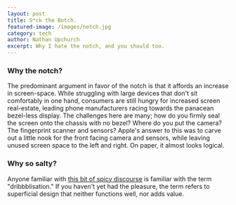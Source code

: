 ```yaml
---
layout: post
title: S*ck the Botch.
featured-image: /images/notch.jpg
category: tech
author: Nathan Upchurch
excerpt: Why I hate the notch, and you should too.
---
```

### Why the notch?
The predominant argument in favor of the notch is that it affords an increase in screen-space. While struggling with large devices that don't sit comfortably in one hand, consumers are still hungry for increased screen real-estate, leading phone manufacturers racing towards the panacean bezel-less display. The challenges here are many; how do you firmly seal the screen onto the chassis with no bezel? Where do you put the camera? The fingerprint scanner and sensors? Apple's answer to this was to carve out a little nook for the front facing camera and sensors, while leaving unused screen space to the left and right. On paper, it almost looks logical.

### Why so salty?
Anyone familiar with [this bit of spicy discourse](https://blog.intercom.com/the-dribbblisation-of-design/) is familiar with the term "dribbblisation." If you haven't yet had the pleasure, the term refers to superficial design that neither functions well, nor adds value. 
